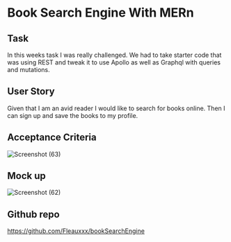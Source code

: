 # Book Search Engine With MERn


## Task 
In this weeks task I was really challenged. We had to take starter code that was using REST and tweak it to use Apollo
as well as Graphql with queries and mutations.

## User Story

Given that I am an avid reader
I would like to search for books online.
Then I can sign up and save the books to my profile.

## Acceptance Criteria
![Screenshot (63)](https://user-images.githubusercontent.com/111618393/228072362-df1930a8-8a6e-4da1-9e5c-ce3d03e18071.png)


## Mock up

![Screenshot (62)](https://user-images.githubusercontent.com/111618393/228071609-4e3e5004-4dca-45d8-82db-ad61931e356d.png)



## Github repo

https://github.com/Fleauxxx/bookSearchEngine